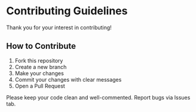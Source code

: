 # Contributing Guidelines

Thank you for your interest in contributing!

## How to Contribute

1. Fork this repository
2. Create a new branch
3. Make your changes
4. Commit your changes with clear messages
5. Open a Pull Request

Please keep your code clean and well-commented. Report bugs via Issues tab.
